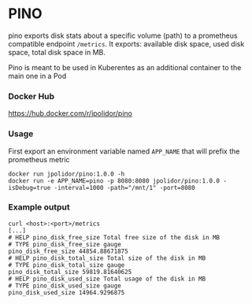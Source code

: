# PINO

pino exports disk stats about a specific volume (path) to a prometheus compatible endpoint ``` /metrics ```.
It exports: available disk space, used disk space, total disk space in MB.

Pino is meant to be used in Kuberentes as an additional container to the main one in a Pod

### Docker Hub


https://hub.docker.com/r/jpolidor/pino 


### Usage

First export an environment variable named ```APP_NAME``` that will prefix the prometheus metric

```
docker run jpolidor/pino:1.0.0 -h
docker run -e APP_NAME=pino -p 8080:8080 jpolidor/pino:1.0.0 -isDebug=true -interval=1000 -path="/mnt/1" -port=8080 

```
### Example output 

```
curl <host>:<port>/metrics
[...]
# HELP pino_disk_free_size Total free size of the disk in MB
# TYPE pino_disk_free_size gauge
pino_disk_free_size 44854.88671875
# HELP pino_disk_total_size Total size of the disk in MB
# TYPE pino_disk_total_size gauge
pino_disk_total_size 59819.81640625
# HELP pino_disk_used_size Total usage of the disk in MB
# TYPE pino_disk_used_size gauge
pino_disk_used_size 14964.9296875
```
